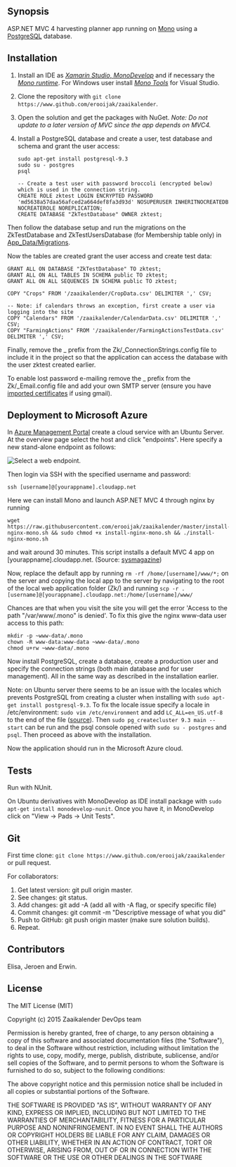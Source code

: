 ## Synopsis

ASP.NET MVC 4 harvesting planner app running on [Mono](http://www.mono-project.com) using a [PostgreSQL](http://www.postgresql.org/) database.

## Installation

 1. Install an IDE as [*Xamarin Studio*, *MonoDevelop*](http://www.monodevelop.com/download/) and if necessary the [*Mono runtime*](http://www.mono-project.com/download/). For Windows user install [*Mono Tools*](http://www.mono-project.com/archived/gettingstartedwithmonotools/) for Visual Studio.
 2. Clone the repository with `git clone https://www.github.com/erooijak/zaaikalender`.
 3. Open the solution and get the packages with NuGet. *Note: Do not update to a later version of MVC since the app depends on MVC4.*

 4. Install a PostgreSQL database and create a user, test database and schema and grant the user access:  

    `sudo apt-get install postgresql-9.3`  
    `sudo su - postgres`  
    `psql`  

     `-- Create a test user with password broccoli (encrypted below) which is used in the connection string.`   
    `CREATE ROLE zktest LOGIN ENCRYPTED PASSWORD 'md5638a57daa56afced2a664def8fa3d93d' NOSUPERUSER INHERITNOCREATEDB NOCREATEROLE NOREPLICATION;`  
    `CREATE DATABASE "ZkTestDatabase" OWNER zktest;`    

Then follow the database setup and run the migrations on the ZkTestDatabase and ZkTestUsersDatabase (for Membership table only) in [App_Data/Migrations](https://github.com/erooijak/zaaikalender/tree/master/Zk/App_Data/Migrations).

Now the tables are created grant the user access and create test data:

    GRANT ALL ON DATABASE "ZkTestDatabase" TO zktest;  
    GRANT ALL ON ALL TABLES IN SCHEMA public TO zktest;  
    GRANT ALL ON ALL SEQUENCES IN SCHEMA public TO zktest;  

    COPY "Crops" FROM '/zaaikalender/CropData.csv' DELIMITER ',' CSV;

    -- Note: if calendars throws an exception, first create a user via logging into the site
    COPY "Calendars" FROM '/zaaikalender/CalendarData.csv' DELIMITER ',' CSV;
    COPY "FarmingActions" FROM '/zaaikalender/FarmingActionsTestData.csv' DELIMITER ',' CSV;

Finally, remove the _ prefix from the Zk/_ConnectionStrings.config file to include it in the project so that the application can access the database with the user zktest created earlier.

To enable lost password e-mailing remove the _ prefix from the Zk/_Email.config file and add your own SMTP server (ensure you have [imported certificates](https:/www.stackoverflow.com/questions/9801224/smtpclient-with-gmail#9803922) if using gmail).

## Deployment to Microsoft Azure
In [Azure Management Portal](https://manage.windowsazure.com) create a cloud service with an Ubuntu Server. At the overview page select the host and click "endpoints". Here specify a new stand-alone endpoint as follows:

![Select a web endpoint.](https://github.com/erooijak/zaaikalender/blob/master/configure-azure1.png)

Then login via SSH with the specified username and password:

    ssh [username]@[yourappname].cloudapp.net
    
Here we can install Mono and launch ASP.NET MVC 4 through nginx by running

    wget https://raw.githubusercontent.com/erooijak/zaaikalender/master/install-nginx-mono.sh && sudo chmod +x install-nginx-mono.sh && ./install-nginx-mono.sh  

and wait around 30 minutes. This script installs a default MVC 4 app on [yourappname].cloudapp.net. (Source: [sysmagazine](http://sysmagazine.com/posts/193156/))

Now, replace the default app by running `rm -rf /home/[username]/www/*;` on the server and copying the local app to the server by navigating to the root of the local web application folder (Zk/) and running `scp -r . [username]@[yourappname].cloudapp.net:/home/[username]/www/`

Chances are that when you visit the site you will get the error 'Access to the path "/var/www/.mono" is denied'. To fix this give the nginx www-data user access to this path:

    mkdir -p ~www-data/.mono  
    chown -R www-data:www-data ~www-data/.mono  
    chmod u+rw ~www-data/.mono  

Now install PostgreSQL, create a database, create a production user and specify the connection strings (both main database and for user management). All in the same way as described in the installation earlier.

Note: on Ubuntu server there seems to be an issue with the locales which prevents PostgreSQL from creating a cluster when installing with `sudo apt-get install postgresql-9.3`. To fix the locale issue specify a locale in /etc/environment: `sudo vim /etc/environment` and add `LC_ALL=en_US.utf-8` to the end of the file ([source](http://stackoverflow.com/questions/17399622/postgresql-9-2-installation-on-ubuntu-12-04#20137471)). Then `sudo pg_createcluster 9.3 main --start` can be run and the psql console opened with `sudo su - postgres` and `psql`. Then proceed as above with the installation.

Now the application should run in the Microsoft Azure cloud.

    

## Tests

Run with NUnit.

On Ubuntu derivatives with MonoDevelop as IDE install package with `sudo apt-get install monodevelop-nunit`.
Once you have it, in MonoDevelop click on "View -> Pads -> Unit Tests".

## Git

First time clone: `git clone https://www.github.com/erooijak/zaaikalender` or pull request.

For collaborators:

 1. Get latest version: git pull origin master.
 2. See changes: git status.
 3. Add changes: git add -A (add all with -A flag, or specify specific file)
 4. Commit changes: git commit -m "Descriptive message of what you did"
 5. Push to GitHub: git push origin master (make sure solution builds).
 6. Repeat.

## Contributors

Elisa, Jeroen and Erwin.

## License

The MIT License (MIT)

Copyright (c) 2015 Zaaikalender DevOps team

Permission is hereby granted, free of charge, to any person obtaining a copy
of this software and associated documentation files (the "Software"), to deal
in the Software without restriction, including without limitation the rights
to use, copy, modify, merge, publish, distribute, sublicense, and/or sell
copies of the Software, and to permit persons to whom the Software is
furnished to do so, subject to the following conditions:

The above copyright notice and this permission notice shall be included in
all copies or substantial portions of the Software.

THE SOFTWARE IS PROVIDED "AS IS", WITHOUT WARRANTY OF ANY KIND, EXPRESS OR
IMPLIED, INCLUDING BUT NOT LIMITED TO THE WARRANTIES OF MERCHANTABILITY,
FITNESS FOR A PARTICULAR PURPOSE AND NONINFRINGEMENT. IN NO EVENT SHALL THE
AUTHORS OR COPYRIGHT HOLDERS BE LIABLE FOR ANY CLAIM, DAMAGES OR OTHER
LIABILITY, WHETHER IN AN ACTION OF CONTRACT, TORT OR OTHERWISE, ARISING FROM,
OUT OF OR IN CONNECTION WITH THE SOFTWARE OR THE USE OR OTHER DEALINGS IN
THE SOFTWARE
